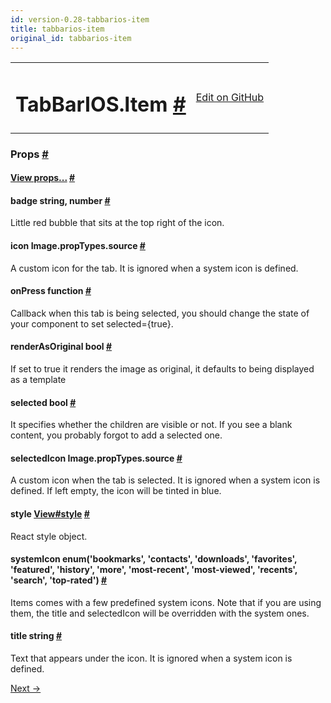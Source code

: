 ```yaml
---
id: version-0.28-tabbarios-item
title: tabbarios-item
original_id: tabbarios-item
---
```

<a id="content"></a><table width="100%"><tbody><tr><td><h1><a class="anchor" name="tabbarios-item"></a>TabBarIOS.Item <a class="hash-link" href="docs/tabbarios-item.html#tabbarios-item">#</a></h1></td><td style="text-align:right;"><a target="_blank" href="https://github.com/facebook/react-native/blob/0.28-stable/Libraries/Components/TabBarIOS/TabBarItemIOS.ios.js">Edit on GitHub</a></td></tr></tbody></table><div><noscript></noscript><h3><a class="anchor" name="props"></a>Props <a class="hash-link" href="docs/tabbarios-item.html#props">#</a></h3><div class="props"><div class="prop"><h4 class="propTitle"><a class="anchor" name="view"></a><a href="docs/view.html#props">View props...</a> <a class="hash-link" href="docs/tabbarios-item.html#view">#</a></h4></div><div class="prop"><h4 class="propTitle"><a class="anchor" name="badge"></a>badge <span class="propType">string, number</span> <a class="hash-link" href="docs/tabbarios-item.html#badge">#</a></h4><div><p>Little red bubble that sits at the top right of the icon.</p></div></div><div class="prop"><h4 class="propTitle"><a class="anchor" name="icon"></a>icon <span class="propType">Image.propTypes.source</span> <a class="hash-link" href="docs/tabbarios-item.html#icon">#</a></h4><div><p>A custom icon for the tab. It is ignored when a system icon is defined.</p></div></div><div class="prop"><h4 class="propTitle"><a class="anchor" name="onpress"></a>onPress <span class="propType">function</span> <a class="hash-link" href="docs/tabbarios-item.html#onpress">#</a></h4><div><p>Callback when this tab is being selected, you should change the state of your
component to set selected={true}.</p></div></div><div class="prop"><h4 class="propTitle"><a class="anchor" name="renderasoriginal"></a>renderAsOriginal <span class="propType">bool</span> <a class="hash-link" href="docs/tabbarios-item.html#renderasoriginal">#</a></h4><div><p>If set to true it renders the image as original,
it defaults to being displayed as a template</p></div></div><div class="prop"><h4 class="propTitle"><a class="anchor" name="selected"></a>selected <span class="propType">bool</span> <a class="hash-link" href="docs/tabbarios-item.html#selected">#</a></h4><div><p>It specifies whether the children are visible or not. If you see a
blank content, you probably forgot to add a selected one.</p></div></div><div class="prop"><h4 class="propTitle"><a class="anchor" name="selectedicon"></a>selectedIcon <span class="propType">Image.propTypes.source</span> <a class="hash-link" href="docs/tabbarios-item.html#selectedicon">#</a></h4><div><p>A custom icon when the tab is selected. It is ignored when a system
icon is defined. If left empty, the icon will be tinted in blue.</p></div></div><div class="prop"><h4 class="propTitle"><a class="anchor" name="style"></a>style <span class="propType"><a href="docs/view.html#style">View#style</a></span> <a class="hash-link" href="docs/tabbarios-item.html#style">#</a></h4><div><p>React style object.</p></div></div><div class="prop"><h4 class="propTitle"><a class="anchor" name="systemicon"></a>systemIcon <span class="propType">enum('bookmarks', 'contacts', 'downloads', 'favorites', 'featured', 'history', 'more', 'most-recent', 'most-viewed', 'recents', 'search', 'top-rated')</span> <a class="hash-link" href="docs/tabbarios-item.html#systemicon">#</a></h4><div><p>Items comes with a few predefined system icons. Note that if you are
using them, the title and selectedIcon will be overridden with the
system ones.</p></div></div><div class="prop"><h4 class="propTitle"><a class="anchor" name="title"></a>title <span class="propType">string</span> <a class="hash-link" href="docs/tabbarios-item.html#title">#</a></h4><div><p>Text that appears under the icon. It is ignored when a system icon
is defined.</p></div></div></div></div><div class="docs-prevnext"><a class="docs-next" href="docs/text.html#content">Next →</a></div>